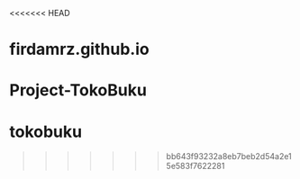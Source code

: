 <<<<<<< HEAD
# firdamrz.github.io
Project-TokoBuku
=======
# tokobuku
>>>>>>> bb643f93232a8eb7beb2d54a2e15e583f7622281
